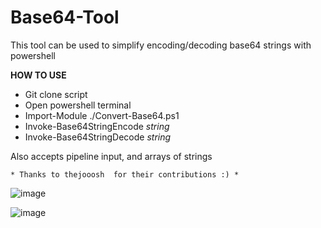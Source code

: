 # Base64-Tool
This tool can be used to simplify encoding/decoding base64 strings with powershell

**HOW TO USE**
- Git clone script
- Open powershell terminal
- Import-Module ./Convert-Base64.ps1
- Invoke-Base64StringEncode _string_
- Invoke-Base64StringDecode _string_

Also accepts pipeline input, and arrays of strings


    * Thanks to thejooosh  for their contributions :) *


![image](https://github.com/paulpierce34/Base64-Tool/assets/33561650/3761cb5a-17b4-4a6f-9176-261770126fce)


![image](https://github.com/paulpierce34/Base64-Tool/assets/33561650/261d49c0-4811-4177-85e3-d1a98d0538e8)

